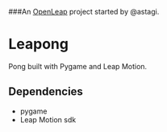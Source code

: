 ###An <a href="openleap.org">OpenLeap</a> project started by @astagi.

Leapong
=======

Pong built with Pygame and Leap Motion.

Dependencies
------------
- pygame
- Leap Motion sdk
